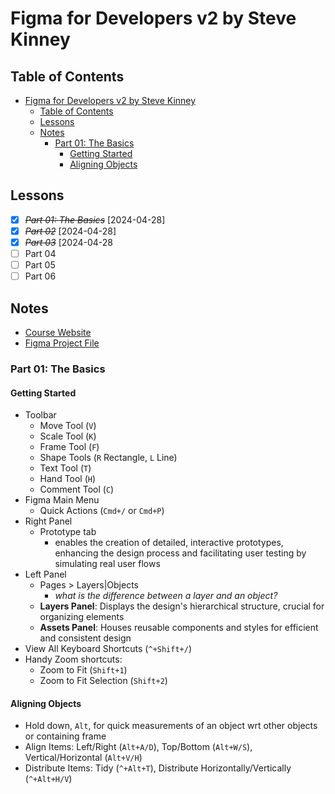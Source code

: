 # Figma for Developers v2 by Steve Kinney

## Table of Contents

- [Figma for Developers v2 by Steve Kinney](#figma-for-developers-v2-by-steve-kinney)
  - [Table of Contents](#table-of-contents)
  - [Lessons](#lessons)
  - [Notes](#notes)
    - [Part 01: The Basics](#part-01-the-basics)
      - [Getting Started](#getting-started)
      - [Aligning Objects](#aligning-objects)

## Lessons

- [x] ~~_Part 01: The Basics_~~ [2024-04-28]
- [x] ~~_Part 02_~~ [2024-04-28]
- [x] ~~_Part 03_~~ [2024-04-28
- [ ] Part 04
- [ ] Part 05
- [ ] Part 06

## Notes

- [Course Website](https://stevekinney.net/courses/figma)
- [Figma Project File](https://www.figma.com/community/file/1362026240901861662/figma-for-developers-v2-frontend-masters)

### Part 01: The Basics

#### Getting Started

- Toolbar
  - Move Tool (`V`)
  - Scale Tool (`K`)
  - Frame Tool (`F`)
  - Shape Tools (`R` Rectangle, `L` Line)
  - Text Tool (`T`)
  - Hand Tool (`H`)
  - Comment Tool (`C`)
- Figma Main Menu
  - Quick Actions (`Cmd+/` or `Cmd+P`)
- Right Panel
  - Prototype tab
    - enables the creation of detailed, interactive prototypes, enhancing the design process and facilitating user testing by simulating real user flows
- Left Panel
  - Pages > Layers|Objects
    - _what is the difference between a layer and an object?_
  - **Layers Panel**: Displays the design's hierarchical structure, crucial for organizing elements
  - **Assets Panel**: Houses reusable components and styles for efficient and consistent design
- View All Keyboard Shortcuts (`^+Shift+/`)
- Handy Zoom shortcuts:
  - Zoom to Fit (`Shift+1`)
  - Zoom to Fit Selection (`Shift+2`)

#### Aligning Objects

- Hold down, `Alt`, for quick measurements of an object wrt other objects or containing frame
- Align Items: Left/Right (`Alt+A/D`), Top/Bottom (`Alt+W/S`), Vertical/Horizontal (`Alt+V/H`)
- Distribute Items: Tidy (`^+Alt+T`), Distribute Horizontally/Vertically (`^+Alt+H/V`)
